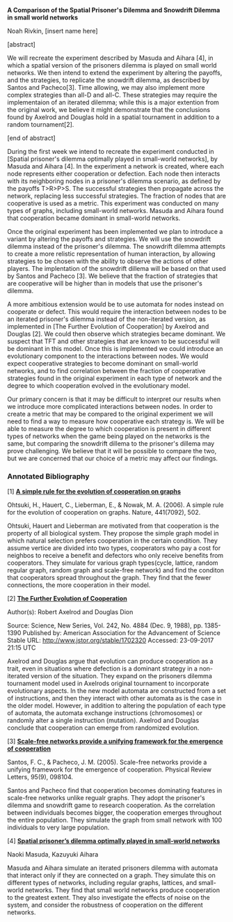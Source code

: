 **A Comparison of the Spatial Prisoner's Dilemma and Snowdrift Dilemma in small world networks**

Noah Rivkin, [insert name here]

[abstract]

We will recreate the experiment described by Masuda and Aihara [4], in which a spatial version of the prisoners dilemma is played on small world networks. We then intend to extend the experiment by altering the payoffs, and the strategies, to replicate the snowdrift dilemma, as described by Santos and Pacheco[3]. Time allowing, we may also implement more complex strategies than all-D and all-C. These strategies may require the implementaion of an iterated dilemma; while this is a major extention from the original work, we believe it might demonstrate that the conclusions found by Axelrod and Douglas hold in a spatial tournament in addition to a random tournament[2].

[end of abstract]

During the first week we intend to recreate the experiment conducted in [Spatial prisoner's dilemma optimally played in small-world networks], by Masuda and Aihara [4]. In the experiment a network is created, where each node represents either cooperation or defection. Each node then interacts with its neighboring nodes in a prisoner's dilemma scenario, as defined by the payoffs T>R>P>S. The successful strategies then propagate across the network, replacing less successful strategies. The fraction of nodes that are cooperative is used as a metric. This experiment was conducted on many types of graphs, including small-world networks. Masuda and Aihara found that cooperation became dominant in small-world networks.

Once the original experiment has been implemented we plan to introduce a variant by altering the payoffs and strategies. We will use the snowdrift dilemma instead of the prisoner's dilemma. The snowdrift dilemma attempts to create a more relistic representation of human interaction, by allowing strategies to be chosen with the ability to observe the actions of other players. The implentation of the snowdrift dillema will be based on that used by Santos and Pacheco [3]. We believe that the fraction of strategies that are cooperative will be higher than in models that use the prisoner's dilemma.

A more ambitious extension would be to use automata for nodes instead on cooperate or defect. This would require the interaction between nodes to be an iterated prisoner's dilemma instead of the non-iterated version, as implemented in [The Further Evolution of Cooperation] by Axelrod and Douglas [2]. We could then observe which strategies became dominant. We suspect that TFT and other strategies that are known to be successful will be dominant in this model. Once this is implemented we could introduce an evolutionary component to the interactions between nodes. We would expect cooperative strategies to become dominant on small-world networks, and to find correlation between the fraction of cooperative strategies found in the original experiment in each type of network and the degree to which cooperation evolved in the evolutionary model.


Our primary concern is that it may be difficult to interpret our results when we introduce more complicated interactions between nodes. In order to create a metric that may be compared to the original experiment we will need to find a way to measure how cooperative each strategy is. We will be able to measure the degree to which cooperation is present in different types of networks when the game being played on the networks is the same, but comparing the snowdrift dillema to the prisoner's dillema may prove challenging. We believe that it will be possible to compare the two, but we are concerned that our choice of a metric may affect our findings.




### Annotated Bibliography

[1] [**A simple rule for the evolution of cooperation on graphs**](https://www.ncbi.nlm.nih.gov/pmc/articles/PMC2430087/)

Ohtsuki, H., Hauert, C., Lieberman, E., & Nowak, M. A. (2006). A simple rule for the evolution of cooperation on graphs. Nature, 441(7092), 502.

Ohtsuki, Hauert and Lieberman are motivated from that cooperation is the property of all biological system. They propose the simple graph model in which natural selection prefers cooperation in the certain condition. They assume vertice are divided into two types, cooperators who pay a cost for neighbos to receive a benefit and defectors who only receive benefits from cooperators. They simulate for various graph types(cycle, lattice, random regular graph, random graph and scale-free network) and find the conditon that cooperators spread throughout the graph. They find that the fewer connections, the more cooperation in their model.




[2] [**The Further Evolution of Cooperation**](http://www.jstor.org/stable/1702320)

Author(s): Robert Axelrod and Douglas Dion

Source: Science, New Series, Vol. 242, No. 4884 (Dec. 9, 1988), pp. 1385-1390
Published by: American Association for the Advancement of Science
Stable URL: http://www.jstor.org/stable/1702320
Accessed: 23-09-2017 21:15 UTC

Axelrod and Douglas argue that evolution can produce cooperation as a trait, even in situations where defection is a dominant strategy in a non-iterated version of the situation. They expand on the prisoners dilemma tournament model used in Axelrods original tournament to incorporate evolutionary aspects. In the new model automata are constructed from a set of instructions, and then they interact with other automata as is the case in the older model. However, in addition to altering the population of each type of automata, the automata exchange instructions (chromosomes) or randomly alter a single instruction (mutation). Axelrod and Douglas conclude that cooperation can emerge from randomized evolution.


[3] [**Scale-free networks provide a unifying framework for the emergence of cooperation**](https://journals.aps.org/prl/abstract/10.1103/PhysRevLett.95.098104)

Santos, F. C., & Pacheco, J. M. (2005). Scale-free networks provide a unifying framework for the emergence of cooperation. Physical Review Letters, 95(9), 098104.

Santos and Pacheco find that cooperation becomes dominating features in scale-free networks unlike regualr graphs. They adopt the prisoner's dilemma and snowdrift game to research cooperation. As the correlation between individuals becomes bigger, the cooperation emerges throughout the entire population. They simulate the graph from small network with 100 individuals to very large population.


[4] [**Spatial prisoner’s dilemma optimally played in small-world
networks**](http://www.sciencedirect.com/science/article/pii/S0375960103006935#bBIB002)

Naoki Masuda, Kazuyuki Aihara

Masuda and Aihara simulate an iterated prisoners dilemma with automata that interact only if they are connected on a graph. They simulate this on different types of networks, including regular graphs, lattices, and small-world networks. They find that small world networks produce cooperation to the greatest extent. They also investigate the effects of noise on the system, and consider the robustness of cooperation on the different networks.
